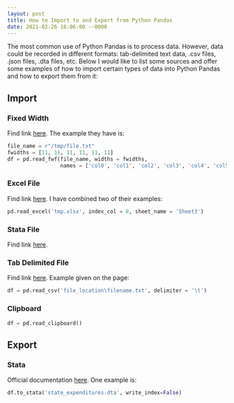```yaml
---
layout: post
title: How to Import to and Export from Python Pandas
date: 2021-02-26 16:06:00 --0000
---
```


The most common use of Python Pandas is to process data. However, data could be recorded in different formats: tab-delimited text data, .csv files, .json files, .dta files, etc. Below I would like to list some sources and offer some examples of how to import certain types of data into Python Pandas and how to export them from it:

## Import

### Fixed Width

Find link [here](https://stackoverflow.com/questions/27416031/pandas-read-fwf-not-loading-entire-content-of-file). The example they have is:
```python
file_name = r"/tmp/file.txt"
fwidths = [11, 11, 11, 11, 11, 11]
df = pd.read_fwf(file_name, widths = fwidths,
                 names = ['col0', 'col1', 'col2', 'col3', 'col4', 'col5'])
```

### Excel File

Find link [here](https://pandas.pydata.org/pandas-docs/stable/reference/api/pandas.read_excel.html). I have combined two of their examples:
```python
pd.read_excel('tmp.xlsx', index_col = 0, sheet_name = 'Sheet3')
```

### Stata File

Find link [here](https://pandas.pydata.org/pandas-docs/stable/reference/api/pandas.read_stata.html).


### Tab Delimited File

Find link [here](https://stackoverflow.com/questions/21546739/load-data-from-txt-with-pandas). Example given on the page:

```python
df = pd.read_csv('file_location\filename.txt', delimiter = '\t')
```

### Clipboard

```python
df = pd.read_clipboard()
```

## Export
### Stata
Official documentation [here](https://pandas.pydata.org/pandas-docs/stable/reference/api/pandas.DataFrame.to_stata.html). One example is:

```python
df.to_stata('state_expenditures.dta', write_index=False)
```